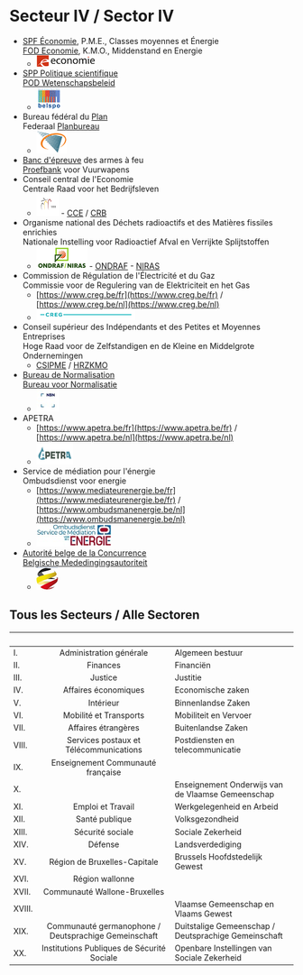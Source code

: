 <link rel="stylesheet" href="kult.css">
<link rel="stylesheet" href="table2.css">

&nbsp;

# Secteur IV / Sector IV

* [SPF &Eacute;conomie](https://economie.fgov.be/fr), P.M.E., Classes moyennes et &Eacute;nergie<br>[FOD Economie](https://economie.fgov.be/nl),
K.M.O., Middenstand en Energie
    * ![](SPF_Economie.png) 
* [SPP Politique scientifique](https://www.belspo.be/belspo/index_fr.stm)<br>[POD Wetenschapsbeleid](https://www.belspo.be/belspo/index_nl.stm)
    * ![](Belspo.gif)
* Bureau fédéral du [Plan](https://www.plan.be/index.php?lang=fr)<br>Federaal [Planbureau](https://www.plan.be/index.php?lang=nl)
    * ![](Plan.png)
* [Banc d'épreuve](https://www.bancdepreuves.be/fr/banc-d--039-epreuves-des-armes-a-feu) des armes à feu<br>[Proefbank](https://www.bancdepreuves.be/nl/proefbank-voor-vuurwapens) voor Vuurwapens
* Conseil central de l'Economie<br>Centrale Raad voor het Bedrijfsleven
    * ![](CCE.png) - [CCE](https://www.ccecrb.fgov.be/c/fr/22/presentation) / [CRB](https://www.ccecrb.fgov.be/c/nl/22/voorstelling)
* Organisme national des Déchets radioactifs et des Matières fissiles enrichies<br> Nationale Instelling voor Radioactief Afval en Verrijkte Splijtstoffen
    * ![](ondraf_niras.png) - [ONDRAF](https://www.ondraf.be/) - [NIRAS](https://www.niras.be/)
* Commission de Régulation de l'&Eacute;lectricité et du Gaz<br> Commissie voor de Regulering van de Elektriciteit en het Gas
    * [https://www.creg.be/fr](https://www.creg.be/fr) / [https://www.creg.be/nl](https://www.creg.be/nl)
    * ![](CREG.png)
* Conseil supérieur des Indépendants et des Petites et Moyennes Entreprises<br>Hoge Raad voor de Zelfstandigen en de Kleine en Middelgrote Ondernemingen
    * [CSIPME](https://www.csipme.fgov.be/) / [HRZKMO](https://www.hrzkmo.fgov.be/)
* [Bureau de Normalisation](https://www.nbn.be/fr)<br>[Bureau voor Normalisatie](https://www.nbn.be/nl)
    * ![](nbn.jpg)
* APETRA
    * [https://www.apetra.be/fr](https://www.apetra.be/fr) / [https://www.apetra.be/nl](https://www.apetra.be/nl)
    * ![](APETRA.png)
* Service de médiation pour l'énergie <br>Ombudsdienst voor energie
    * [https://www.mediateurenergie.be/fr](https://www.mediateurenergie.be/fr) / [https://www.ombudsmanenergie.be/nl](https://www.ombudsmanenergie.be/nl)
    * ![](Ombudsman.jpg)
* [Autorité belge de la Concurrence](https://www.abc-bma.be/fr)<br>[Belgische Mededingingsautoriteit](https://www.abc-bma.be/nl)
    * ![](abcbma.png)

## Tous les Secteurs / Alle Sectoren

| &nbsp; | &nbsp; | &nbsp; |
| :--- | :---: | :--- |
| I. | Administration générale | Algemeen bestuur |
| II. | Finances | Financiën |
| III. | Justice | Justitie |
| IV. | Affaires économiques | Economische zaken |
| V. | Intérieur | Binnenlandse Zaken |
| VI. | Mobilité et Transports | Mobiliteit en Vervoer |
| VII. | Affaires étrangères | Buitenlandse Zaken |
| VIII. | Services postaux et Télécommunications | Postdiensten en telecommunicatie |
| IX. | Enseignement Communauté française | &nbsp; |
| X. | &nbsp; | Enseignement Onderwijs van de Vlaamse Gemeenschap |
| XI. | Emploi et Travail | Werkgelegenheid en Arbeid |
| XII. | Santé publique | Volksgezondheid |
| XIII. | Sécurité sociale | Sociale Zekerheid |
| XIV. | Défense | Landsverdediging |
| XV. | Région de Bruxelles-Capitale | Brussels Hoofdstedelijk Gewest |
| XVI. | Région wallonne | &nbsp; |
| XVII. | Communauté Wallone-Bruxelles | &nbsp; | 
| XVIII. | &nbsp; | Vlaamse Gemeenschap en Vlaams Gewest |
| XIX. | Communauté germanophone / Deutsprachige Gemeinschaft | Duitstalige Gemeenschap / Deutsprachige Gemeinschaft |
| XX. | Institutions Publiques de Sécurité Sociale | Openbare Instellingen van Sociale Zekerheid |